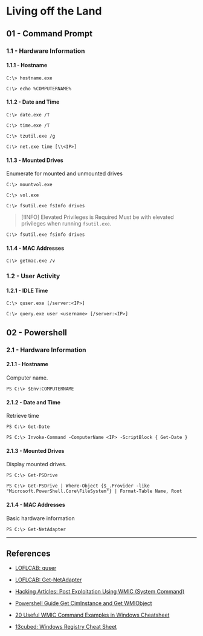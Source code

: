 # Living off the Land

## 01 - Command Prompt

### 1.1 - Hardware Information

#### 1.1.1 - Hostname

```
C:\> hostname.exe

C:\> echo %COMPUTERNAME%
```

#### 1.1.2 - Date and Time

```
C:\> date.exe /T

C:\> time.exe /T

C:\> tzutil.exe /g

C:\> net.exe time [\\<IP>]
```

#### 1.1.3 - Mounted Drives

Enumerate for mounted and unmounted drives

```
C:\> mountvol.exe

C:\> vol.exe

C:\> fsutil.exe fsInfo drives
```

> [!INFO] Elevated Privileges is Required
> Must be with elevated privileges when running `fsutil.exe`.

```
C:\> fsutil.exe fsinfo drives
```

#### 1.1.4 - MAC Addresses

```
C:\> getmac.exe /v
```

### 1.2 - User Activity

#### 1.2.1 - IDLE Time

```
C:\> quser.exe [/server:<IP>]

C:\> query.exe user <username> [/server:<IP>]
```

## 02 - Powershell

### 2.1 - Hardware Information

#### 2.1.1 - Hostname

Computer name.

```
PS C:\> $Env:COMPUTERNAME
```

#### 2.1.2 - Date and Time

Retrieve time

```
PS C:\> Get-Date

PS C:\> Invoke-Command -ComputerName <IP> -ScriptBlock { Get-Date }
```

#### 2.1.3 - Mounted Drives

Display mounted drives.

```
PS C:\> Get-PSDrive

PS C:\> Get-PSDrive | Where-Object {$_.Provider -like "Microsoft.PowerShell.Core\FileSystem"} | Format-Table Name, Root
```

#### 2.1.4 - MAC Addresses

Basic hardware information

```
PS C:\> Get-NetAdapter
```

---
## References

- [LOFLCAB: quser](https://lofl-project.github.io/loflcab/Binaries/quser/)

- [LOFLCAB: Get-NetAdapter](https://lofl-project.github.io/loflcab/Cmdlets/Get-NetAdapter/)

- [Hacking Articles: Post Exploitation Using WMIC (System Command)](https://www.hackingarticles.in/post-exploitation-using-wmic-system-command/)

- [Powershell Guide Get CimInstance and Get WMIObject](https://www.pdq.com/blog/powershell-guide-get-ciminstance-and-get-wmiobject/)

- [20 Useful WMIC Command Examples in Windows Cheatsheet](https://www.cyberithub.com/20-useful-wmic-command-examples-in-windows-cheat-sheet/)

- [13cubed: Windows Registry Cheat Sheet](https://13cubed.s3.amazonaws.com/downloads/windows_registry_cheat_sheet.pdf)